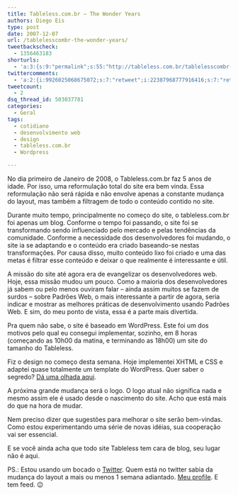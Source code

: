 ```yaml
---
title: Tableless.com.br – The Wonder Years
authors: Diego Eis
type: post
date: 2007-12-07
url: /tablelesscombr-the-wonder-years/
tweetbackscheck:
  - 1356463183
shorturls:
  - 'a:3:{s:9:"permalink";s:55:"http://tableless.com.br/tablelesscombr-the-wonder-years";s:7:"tinyurl";s:26:"http://tinyurl.com/4249afy";s:4:"isgd";s:19:"http://is.gd/hHBV6t";}'
twittercomments:
  - 'a:2:{i:9926025068675072;s:7:"retweet";i:22387968777916416;s:7:"retweet";}'
tweetcount:
  - 2
dsq_thread_id: 503037781
categories:
  - Geral
tags:
  - cotidiano
  - desenvolvimento web
  - design
  - tableless.com.br
  - Wordpress

---
```

No dia primeiro de Janeiro de 2008, o Tableless.com.br faz 5 anos de idade. Por isso, uma reformulação total do site era bem vinda. Essa reformulação não será rápida e não envolve apenas a constante mudança do layout, mas também a filtragem de todo o conteúdo contido no site.

Durante muito tempo, principalmente no começo do site, o tableless.com.br foi apenas um blog. Conforme o tempo foi passando, o site foi se transformando sendo influenciado pelo mercado e pelas tendências da comunidade. <!--more-->Conforme a necessidade dos desenvolvedores foi mudando, o site ia se adaptando e o conteúdo era criado baseando-se nestas transformações. Por causa disso, muito conteúdo lixo foi criado e uma das metas é filtrar esse conteúdo e deixar o que realmente é interessante e útil.

A missão do site até agora era de evangelizar os desenvolvedores web. Hoje, essa missão mudou um pouco. Como a maioria dos desenvolvedores já sabem ou pelo menos ouviram falar &#8211; ainda assim muitos se fazem de surdos &#8211; sobre Padrões Web, o mais interessante a partir de agora, seria indicar e mostrar as melhores práticas de desenvolvimento usando Padrões Web. E sim, do meu ponto de vista, essa é a parte mais divertida.

Pra quem não sabe, o site é baseado em WordPress. Este foi um dos motivos pelo qual eu consegui implementar, sozinho, em 8 horas (começando as 10h00 da matina, e terminando as 18h00) um site do tamanho do Tableless.
  
Fiz o design no começo desta semana. Hoje implementei XHTML e CSS e adaptei quase totalmente um template do WordPress. Quer saber o segredo? [Dá uma olhada aqui][1].

A próxima grande mudança será o logo. O logo atual não significa nada e mesmo assim ele é usado desde o nascimento do site. Acho que está mais do que na hora de mudar.

Nem preciso dizer que sugestões para melhorar o site serão bem-vindas. Como estou experimentando uma série de novas idéias, sua cooperação vai ser essencial.

E se você ainda acha que todo site Tableless tem cara de blog, seu lugar não é aqui.

PS.: Estou usando um bocado o [Twitter][2]. Quem está no twitter sabia da mudança do layout a mais ou menos 1 semana adiantado. [Meu profile][3]. E tem feed. 😉

 [1]: http://visie.com.br/wordpress/
 [2]: http://twitter.com/
 [3]: http://twitter.com/diegoeis